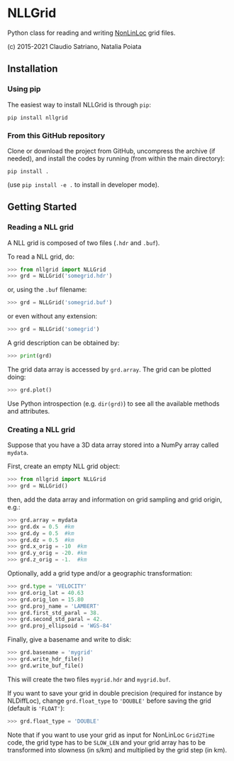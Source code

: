 # NLLGrid

Python class for reading and writing
[NonLinLoc](http://alomax.free.fr/nlloc) grid files.

(c) 2015-2021 Claudio Satriano, Natalia Poiata

## Installation

### Using pip

The easiest way to install NLLGrid is through `pip`:

    pip install nllgrid

### From this GitHub repository

Clone or download the project from GitHub, uncompress the archive
(if needed), and install the codes by running (from within the main
directory):

    pip install .

(use `pip install -e .` to install in developer mode).



## Getting Started

### Reading a NLL grid
A NLL grid is composed of two files (`.hdr` and `.buf`).

To read a NLL grid, do:

```python
>>> from nllgrid import NLLGrid
>>> grd = NLLGrid('somegrid.hdr')
```

or, using the `.buf` filename:

```python
>>> grd = NLLGrid('somegrid.buf')
```

or even without any extension:

```python
>>> grd = NLLGrid('somegrid')
```

A grid description can be obtained by:

```python
>>> print(grd)
```

The grid data array is accessed by `grd.array`.
The grid can be plotted doing:

```python
>>> grd.plot()
```

Use Python introspection (e.g. `dir(grd)`) to see all the available
methods and attributes.


### Creating a NLL grid

Suppose that you have a 3D data array stored into a NumPy array
called `mydata`.

First, create an empty NLL grid object:

```python
>>> from nllgrid import NLLGrid
>>> grd = NLLGrid()
```

then, add the data array and information on grid sampling and grid
origin, e.g.:

```python
>>> grd.array = mydata
>>> grd.dx = 0.5  #km
>>> grd.dy = 0.5  #km
>>> grd.dz = 0.5  #km
>>> grd.x_orig = -10  #km
>>> grd.y_orig = -20. #km
>>> grd.z_orig = -1.  #km
```

Optionally, add a grid type and/or a geographic transformation:

```python
>>> grd.type = 'VELOCITY'
>>> grd.orig_lat = 40.63
>>> grd.orig_lon = 15.80
>>> grd.proj_name = 'LAMBERT'
>>> grd.first_std_paral = 38.
>>> grd.second_std_paral = 42.
>>> grd.proj_ellipsoid = 'WGS-84'
```

Finally, give a basename and write to disk:

```python
>>> grd.basename = 'mygrid'
>>> grd.write_hdr_file()
>>> grd.write_buf_file()
```

This will create the two files `mygrid.hdr` and `mygrid.buf`.

If you want to save your grid in double precision (required for
instance by NLDiffLoc), change `grd.float_type` to `'DOUBLE'` before
saving the grid (default is `'FLOAT'`):

```python
>>> grd.float_type = 'DOUBLE'
```

Note that if you want to use your grid as input for NonLinLoc
`Grid2Time` code, the grid type has to be `SLOW_LEN` and your grid
array has to be transformed into slowness (in s/km) and multiplied
by the grid step (in km).
